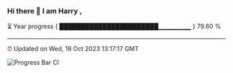 ### Hi there 👋 I am Harry , 

⏳ Year progress { ███████████████████████▁▁▁▁▁▁▁ } 79.60 %

---

⏰ Updated on Wed, 18 Oct 2023 13:17:17 GMT

![Progress Bar CI](https://github.com/duykhang68/duykhang68/workflows/Progress%20Bar%20CI/badge.svg)
